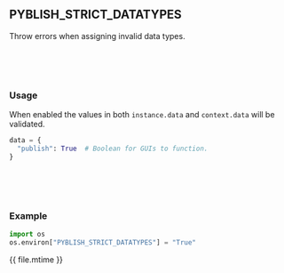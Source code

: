 ## PYBLISH_STRICT_DATATYPES

Throw errors when assigning invalid data types.

<br>
<br>
<br>

### Usage

When enabled the values in both ```instance.data``` and ```context.data``` will be validated.

```python
data = {
  "publish": True  # Boolean for GUIs to function.
}
```

<br>
<br>
<br>

### Example

```python
import os
os.environ["PYBLISH_STRICT_DATATYPES"] = "True"
```

<div class="modified-date">{{ file.mtime }}</div>
